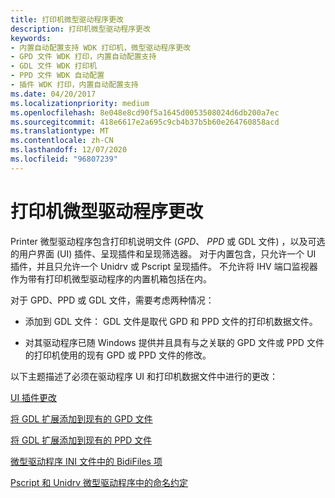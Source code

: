 ```yaml
---
title: 打印机微型驱动程序更改
description: 打印机微型驱动程序更改
keywords:
- 内置自动配置支持 WDK 打印机，微型驱动程序更改
- GPD 文件 WDK 打印，内置自动配置支持
- GDL 文件 WDK 打印机
- PPD 文件 WDK 自动配置
- 插件 WDK 打印，内置自动配置支持
ms.date: 04/20/2017
ms.localizationpriority: medium
ms.openlocfilehash: 8e048e8cd90f5a1645d0053508024d6db200a7ec
ms.sourcegitcommit: 418e6617e2a695c9cb4b37b5b60e264760858acd
ms.translationtype: MT
ms.contentlocale: zh-CN
ms.lasthandoff: 12/07/2020
ms.locfileid: "96807239"
---
```

# <a name="printer-minidriver-changes"></a>打印机微型驱动程序更改


Printer 微型驱动程序包含打印机说明文件 (*GPD*、 *PPD* 或 GDL 文件) ，以及可选的用户界面 (UI) 插件、呈现插件和呈现筛选器。 对于内置包含，只允许一个 UI 插件，并且只允许一个 Unidrv 或 Pscript 呈现插件。 不允许将 IHV 端口监视器作为带有打印机微型驱动程序的内置机箱包括在内。

对于 GPD、PPD 或 GDL 文件，需要考虑两种情况：

-   添加到 GDL 文件： GDL 文件是取代 GPD 和 PPD 文件的打印机数据文件。

-   对其驱动程序已随 Windows 提供并且具有与之关联的 GPD 文件或 PPD 文件的打印机使用的现有 GPD 或 PPD 文件的修改。

以下主题描述了必须在驱动程序 UI 和打印机数据文件中进行的更改：

[UI 插件更改](ui-plug-in-changes.md)

[将 GDL 扩展添加到现有的 GPD 文件](adding-gdl-extensions-to-an-existing-gpd-file.md)

[将 GDL 扩展添加到现有的 PPD 文件](adding-gdl-extensions-to-an-existing-ppd-file.md)

[微型驱动程序 INI 文件中的 BidiFiles 项](bidifiles-entry-in-a-minidriver-s-ini-file.md)

[Pscript 和 Unidrv 微型驱动程序中的命名约定](naming-conventions-in-pscript-and-unidrv-minidrivers.md)

 

 




